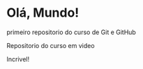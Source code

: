 # Olá, Mundo!
 primeiro repositorio do curso de Git e GitHub

 Repositorio do curso em video

Incrivel!
